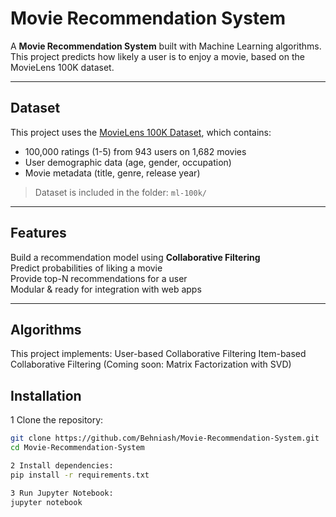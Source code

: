 #  Movie Recommendation System

A **Movie Recommendation System** built with Machine Learning algorithms.  
This project predicts how likely a user is to enjoy a movie, based on the MovieLens 100K dataset.

---

##  Dataset
This project uses the [MovieLens 100K Dataset](https://grouplens.org/datasets/movielens/100k/), which contains:
- 100,000 ratings (1-5) from 943 users on 1,682 movies
- User demographic data (age, gender, occupation)
- Movie metadata (title, genre, release year)

> Dataset is included in the folder: `ml-100k/`

---
 
##  Features
 Build a recommendation model using **Collaborative Filtering**  
 Predict probabilities of liking a movie  
 Provide top-N recommendations for a user  
 Modular & ready for integration with web apps  

---

## Algorithms
This project implements:
User-based Collaborative Filtering
Item-based Collaborative Filtering
(Coming soon: Matrix Factorization with SVD)

##  Installation
1 Clone the repository:
```bash
git clone https://github.com/Behniash/Movie-Recommendation-System.git
cd Movie-Recommendation-System

2 Install dependencies:
pip install -r requirements.txt

3 Run Jupyter Notebook:
jupyter notebook








